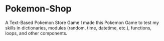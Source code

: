 # Pokemon-Shop
A Text-Based Pokemon Store Game
I made this Pokemon Game to test my skills in dictionaries, modules (random, time, datetime, etc.), functions, loops, and other components.
